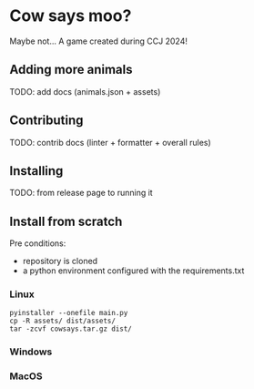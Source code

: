 # Cow says moo?

Maybe not... A game created during CCJ 2024!

## Adding more animals

TODO: add docs (animals.json + assets)

## Contributing

TODO: contrib docs (linter + formatter + overall rules)

## Installing

TODO: from release page to running it

## Install from scratch

Pre conditions:
* repository is cloned
* a python environment configured with the requirements.txt

### Linux
```
pyinstaller --onefile main.py
cp -R assets/ dist/assets/
tar -zcvf cowsays.tar.gz dist/
```
### Windows

### MacOS

